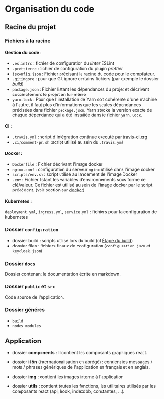 # Organisation du code

## Racine du projet

### Fichiers à la racine

#### Gestion du code :

- `.eslintrc` : fichier de configuration du _linter_ ESLint
- `.prettierrc` : fichier de configuration du plugin _prettier_
- `jsconfig.json` : Fichier précisant la racine du code pour le compilateur.
- `.gitingore` : pour que Git ignore certains fichiers (par exemple le dossier _build_)
- `package.json` : Fichier listant les dépendances du projet et décrivant succinctement le projet en lui-même
- `yarn.lock` : Pour que l'installation de Yarn soit cohérente d'une machine à l'autre, il faut plus d'informations que les seules dépendances précisées dans fichier `package.json`. Yarn stocke la version exacte de chaque dépendance qui a été installée dans le fichier `yarn.lock`.

#### CI :

- `.travis.yml` : script d'intégration continue executé par [travis-ci.org](https://travis-ci.org)
- `.ci/comment-pr.sh` :script utilisé au sein du `.travis.yml`

#### Docker :

- `Dockerfile` : Fichier décrivant l'image docker
- `nginx.conf` : configuration du serveur `nginx` utilisé dans l'image docker
- `scripts/env.sh` : script utilisé au lancement de l'image Docker
- `.env` : Fichier listant les variables d'environnements sous forme de clé/valeur. Ce fichier est utilisé au sein de l'image docker par le script précédent. (voir section sur [docker](docker.md))

#### Kubernetes :

`deployment.yml`, `ingress.yml`, `service.yml` : fichiers pour la configuration de kubernetes

### Dossier `configuration`

- dossier build : scripts utilisé lors du build (cf [Étape du build](developer-guide/build.md))
- dossier files : fichiers finaux de configuration (`configuration.json` et `keycloak.json`)

### Dossier `docs`

Dossier contenant le documentation écrite en markdown.

### Dossier `public` et `src`

Code source de l'application.

### Dossier générés

- `build`
- `nodes_modules`

## Application

- dossier **components** :
  Il contient les composants graphiques react.

- dossier **i18n** (internationalisation en abrégé) : contient les messages / mots / phrases génériques de l'application en français et en anglais.

- dossier **img** : contient les images interne à l'application

- dossier **utils** : contient toutes les fonctions, les utilitaires utilisés par les composants react (api, hook, indexdbb, constantes, ...).
